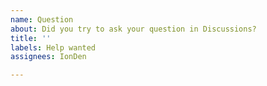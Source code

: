 ```yaml
---
name: Question
about: Did you try to ask your question in Discussions?
title: ''
labels: Help wanted
assignees: IonDen

---
```



